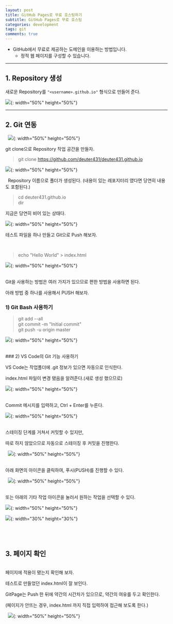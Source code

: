 ```yaml
---
layout: post
title: GitHub Pages로 무료 호스팅하기
subtitle: GitHub Pages로 무료 호스팅
categories: development
tags: git
comments: true
---
```


- GitHub에서 무료로 제공하는 도메인을 이용하는 방법입니다.
	- 정적 웹 페이지를 구성할 수 있습니다.

---

## 1. Repository 생성

새로운 Repository를 `"<username>.github.io"` 형식으로 만들어 준다.
 

![](/assets/img/blog/2019-03-13-github-pages/2019-03-13-21-39.png){: width="50%" height="50%"}   

---
## 2. Git 연동
  
![](/assets/img/blog/2019-03-13-github-pages/2019-03-13-21-41-15.png){: width="50%" height="50%"}  
  

git clone으로 Repository 작업 공간을 만들자.
  

> git clone https://github.com/deuter431/deuter431.github.io


![](/assets/img/blog/2019-03-13-github-pages/2019-03-13-21-41-08.png){: width="50%" height="50%"}  

 
Repository 이름으로 폴더가 생성된다. (내용이 있는 레포지터리 였다면 당연히 내용도 포함된다.)


> cd deuter431.github.io  
> dir

지금은 당연히 비어 있는 상태다.

![](/assets/img/blog/2019-03-13-github-pages/2019-03-13-21-41-32.png){: width="50%" height="50%"}  


테스트 파일을 하나 만들고 Git으로 Push 해보자.

 
> echo "Hello World" > index.html

![](/assets/img/blog/2019-03-13-github-pages/2019-03-13-21-41-43.png){: width="50%" height="50%"}  

<br/>
Git을 사용하는 방법은 여러 가지가 있으므로 편한 방법을 사용하면 된다.

아래 방법 중 하나를 사용해서 PUSH 해보자.
 

### 1) Git Bash 사용하기

> git add --all  
> git commit -m "Initial commit"  
> git push -u origin master  


![](/assets/img/blog/2019-03-13-github-pages/2019-03-13-21-41-53.png){: width="50%" height="50%"}  

<br/>
### 2) VS Code의 Git 기능 사용하기


VS Code는 작업폴더에 .git 정보가 있으면 자동으로 인식한다.


index.html 파일이 변경 됐음을 알려준다.(새로 생성 했으므로)


![](/assets/img/blog/2019-03-13-github-pages/2019-03-13-21-42-06.png){: width="50%" height="50%"}  
 

Commit 메시지를 입력하고, Ctrl + Enter를 누른다.

![](/assets/img/blog/2019-03-13-github-pages/2019-03-13-21-42-14.png){: width="50%" height="50%"}  
 

스테이징 단계를 거쳐서 커밋할 수 있지만, 

따로 하지 않았으므로 자동으로 스테이징 후 커밋을 진행한다.

 
![](/assets/img/blog/2019-03-13-github-pages/2019-03-13-21-42-24.png){: width="50%" height="50%"}  
 

아래 화면의 아이콘을 클릭하여, 푸시(PUSH)를 진행할 수 있다.

 
![](/assets/img/blog/2019-03-13-github-pages/2019-03-13-21-42-35.png){: width="50%" height="50%"}  
 

또는 아래의 기타 작업 아이콘을 눌러서 원하는 작업을 선택할 수 있다.

![](/assets/img/blog/2019-03-13-github-pages/2019-03-13-21-42-44.png){: width="50%" height="50%"}  

![](/assets/img/blog/2019-03-13-github-pages/2019-03-13-21-42-54.png){: width="30%" height="30%"}  

 
---


## 3. 페이지 확인
<br/>
페이지에 적용이 됐는지 확인해 보자.

테스트로 만들었던 index.html이 잘 보인다.

GitPage는 Push 한 뒤에 약간의 시간차가 있으므로, 약간의 여유를 두고 확인한다.

(페이지가 안뜨는 경우, index.html 까지 직접 입력하여 접근해 보도록 한다.)

 
![](/assets/img/blog/2019-03-13-github-pages/2019-03-13-21-43-03.png){: width="50%" height="50%"}  
 
